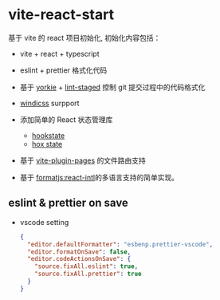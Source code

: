 # vite-react-start

基于 vite 的 react 项目初始化, 初始化内容包括：

- vite + react + typescript

- eslint + prettier 格式化代码

- 基于 [yorkie](https://github.com/yyx990803/yorkie) + [lint-staged](https://github.com/okonet/lint-staged) 控制 git 提交过程中的代码格式化

- [windicss](https://windicss.org/) surpport

- 添加简单的 React 状态管理库

  - [hookstate](https://hookstate.js.org/)
  - [hox state](https://github.com/umijs/hox/blob/v1/README.md)

- 基于 [vite-plugin-pages](https://github.com/hannoeru/vite-plugin-pages) 的文件路由支持

- 基于 [formatjs:react-intl](https://formatjs.io/docs/react-intl)的多语言支持的简单实现。

## eslint & prettier on save

- vscode setting

  ```json
  {
    "editor.defaultFormatter": "esbenp.prettier-vscode",
    "editor.formatOnSave": false,
    "editor.codeActionsOnSave": {
      "source.fixAll.eslint": true,
      "source.fixAll.prettier": true
    }
  }
  ```
